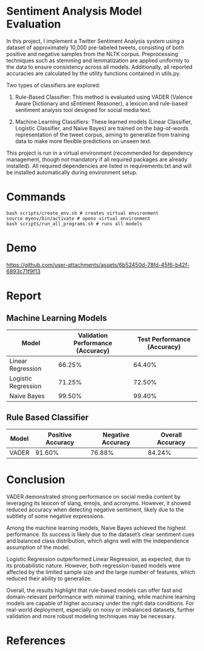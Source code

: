 # Sentiment Analysis Model Evaluation

In this project, I implement a Twitter Sentiment Analysis system using a dataset of
approximately 10,000 pre-labeled tweets, consisting of both positive and negative samples
from the NLTK corpus. Preprocessing techniques such as stemming and lemmatization are 
applied uniformly to the data to ensure consistency across all models. Additionally, all 
reported accuracies are calculated by the utility functions contained in utils.py.

Two types of classifiers are explored:
1. Rule-Based Classifier: This method is evaluated using VADER (Valence Aware Dictionary
and sEntiment Reasoner), a lexicon and rule-based sentiment analysis tool designed for
social media text.

2. Machine Learning Classifiers: These learned models (Linear Classifier, Logistic Classifier,
and Naive Bayes) are trained on the bag-of-words representation of the tweet corpus, aiming to
generalize from training data to make more flexible predictions on unseen text. 

This project is run in a virtual environment (recommended for dependency
management, though not mandatory if all required packages are already installed).
All required dependencies are listed in requirements.txt and will be installed
automatically during environment setup.

# Commands
```
bash scripts/create_env.sh # creates virtual environment
source myenv/bin/activate # opens virtual environment
bash scripts/run_all_programs.sh # runs all models
```

# Demo


https://github.com/user-attachments/assets/6b52450d-78fd-45f6-b42f-6893c71f9f13


# Report

## Machine Learning Models
| Model         | Validation Performance (Accuracy) | Test Performance (Accuracy) | 
|---------------|----------|-----------|
| Linear Regression | 66.25%   | 64.40%    | 
| Logistic Regression | 71.25%    | 72.50%    | 
| Naive Bayes   | 99.50%     | 99.40%     | 

## Rule Based Classifier
| Model         | Positive Accuracy  | Negative Accuracy  | Overall Accuracy |
|---------------|----------|-----------|-----------|
| VADER         | 91.60%     |  76.88%    | 84.24% |

# Conclusion

VADER demonstrated strong performance on social media content by leveraging its lexicon of slang, 
emojis, and acronyms. However, it showed reduced accuracy when detecting negative sentiment, likely due to the subtlety of some negative expressions.

Among the machine learning models, Naive Bayes achieved the highest performance.
Its success is likely due to the dataset’s clear sentiment cues and balanced class distribution,
which aligns well with the independence assumption of the model. 

Logistic Regression outperformed Linear Regression, as expected, due to its probabilistic nature. However, both
regression-based models were affected by the limited sample size and the large number of
features, which reduced their ability to generalize.

Overall, the results highlight that rule-based models can offer fast and
domain-relevant performance with minimal training, while machine learning models are
capable of higher accuracy under the right data conditions. For real-world deployment,
especially on noisy or imbalanced datasets, further validation and more robust modeling
techniques may be necessary.

# References
